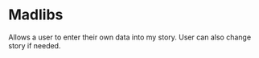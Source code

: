 # Madlibs

Allows a user to enter their own data into my story. User can also change story if needed.
